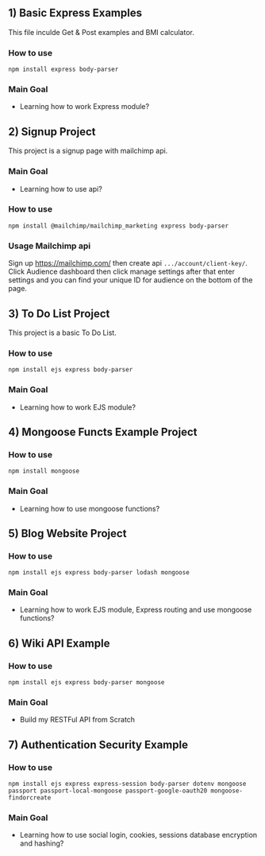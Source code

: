 ## 1) Basic Express Examples
This file inculde Get & Post examples and BMI calculator.
### How to use
`npm install express body-parser`
### Main Goal
- Learning how to work Express module?

## 2) Signup Project
This project is a signup page with mailchimp api.

### Main Goal
- Learning how to use api?

### How to use
`npm install @mailchimp/mailchimp_marketing express body-parser`

### Usage Mailchimp api
Sign up https://mailchimp.com/ then create api `.../account/client-key/`.
Click Audience dashboard then click manage settings after that enter settings and you can find your unique ID for audience on the bottom of the page.

## 3) To Do List Project
This project is a basic To Do List.
### How to use
`npm install ejs express body-parser`
### Main Goal
- Learning how to work EJS module?

## 4) Mongoose Functs Example Project
### How to use
`npm install mongoose`
### Main Goal
- Learning how to use mongoose functions?

## 5) Blog Website Project
### How to use
`npm install ejs express body-parser lodash mongoose`
### Main Goal
- Learning how to work EJS module, Express routing and use mongoose functions?

## 6) Wiki API Example
### How to use
`npm install ejs express body-parser mongoose`
### Main Goal
- Build my RESTFul API from Scratch

## 7) Authentication Security Example
### How to use
`npm install ejs express express-session body-parser dotenv mongoose passport passport-local-mongoose passport-google-oauth20 mongoose-findorcreate`
### Main Goal
- Learning how to use social login, cookies, sessions database encryption and hashing?
